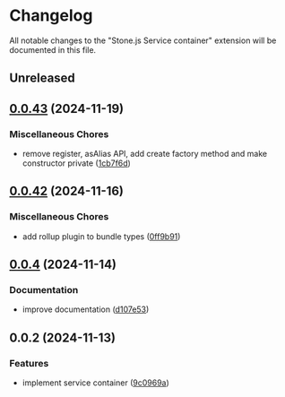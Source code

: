 # Changelog

All notable changes to the "Stone.js Service container" extension will be documented in this file.

## Unreleased


## [0.0.43](https://github.com/stonemjs/service-container/compare/v0.0.42...v0.0.43) (2024-11-19)


### Miscellaneous Chores

* remove register, asAlias API, add create factory method and make constructor private ([1cb7f6d](https://github.com/stonemjs/service-container/commit/1cb7f6dac6e15193d4bf42125eca5f5db5f771b5))

## [0.0.42](https://github.com/stonemjs/service-container/compare/v0.0.4...v0.0.42) (2024-11-16)


### Miscellaneous Chores

* add rollup plugin to bundle types ([0ff9b91](https://github.com/stonemjs/service-container/commit/0ff9b9142bca163f80869df46a66780942ea289c))

## [0.0.4](https://github.com/stonemjs/service-container/compare/v0.0.2...v0.0.4) (2024-11-14)


### Documentation

* improve documentation ([d107e53](https://github.com/stonemjs/service-container/commit/d107e53cee1123db0ac4e6e4969717095de089cd))

## 0.0.2 (2024-11-13)


### Features

* implement service container ([9c0969a](https://github.com/stonemjs/service-container/commit/9c0969a4246c13739f0f1d6c59c60d8e05f0518f))
